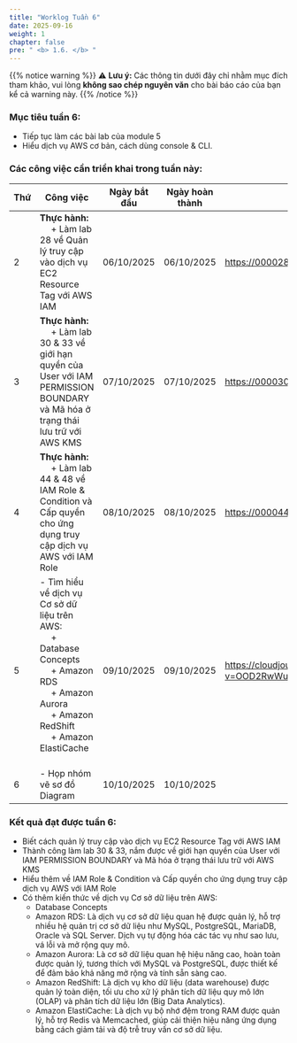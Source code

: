```yaml
---
title: "Worklog Tuần 6"
date: 2025-09-16
weight: 1
chapter: false
pre: " <b> 1.6. </b> "
---
```

{{% notice warning %}}
⚠️ **Lưu ý:** Các thông tin dưới đây chỉ nhằm mục đích tham khảo, vui lòng **không sao chép nguyên văn** cho bài báo cáo của bạn kể cả warning này.
{{% /notice %}}


### Mục tiêu tuần 6:

* Tiếp tục làm các bài lab của module 5
* Hiểu dịch vụ AWS cơ bản, cách dùng console & CLI.

### Các công việc cần triển khai trong tuần này:
| Thứ | Công việc                                                                                                                                                                                   | Ngày bắt đầu | Ngày hoàn thành | Nguồn tài liệu                            |
| --- | ------------------------------------------------------------------------------------------------------------------------------------------------------------------------------------------- | ------------ | --------------- | ----------------------------------------- |
| 2   | **Thực hành:** <br>&emsp; + Làm lab 28 về Quản lý truy cập vào dịch vụ EC2 Resource Tag với AWS IAM | 06/10/2025   | 06/10/2025      | <https://000028.awsstudygroup.com/vi> |
| 3   | **Thực hành:** <br>&emsp; + Làm lab 30 & 33 về giới hạn quyền của User với IAM PERMISSION BOUNDARY và Mã hóa ở trạng thái lưu trữ với AWS KMS                | 07/10/2025   | 07/10/2025      | <https://000030.awsstudygroup.com/vi> <https://000033.awsstudygroup.com/vi> |
| 4   | **Thực hành:** <br>&emsp; + Làm lab 44 & 48 về IAM Role & Condition và Cấp quyền cho ứng dụng truy cập dịch vụ AWS với IAM Role               | 08/10/2025   | 08/10/2025      | <https://000044.awsstudygroup.com/vi> <https://000048.awsstudygroup.com/vi> |
| 5   | - Tìm hiểu về dịch vụ Cơ sở dữ liệu trên AWS: <br>&emsp; + Database Concepts <br>&emsp; + Amazon RDS <br>&emsp; + Amazon Aurora <br>&emsp; + Amazon RedShift <br>&emsp; + Amazon ElastiCache <br>&emsp;                  | 09/10/2025   | 09/10/2025      | <https://cloudjourney.awsstudygroup.com/> <https://www.youtube.com/watch?v=OOD2RwWuLRw&list=PLahN4TLWtox2a3vElknwzU_urND8hLn1i&index=217> |
| 6   | - Họp nhóm vẽ sơ đồ Diagram                                                                                          | 10/10/2025   | 10/10/2025      | |


### Kết quả đạt được tuần 6:
* Biết cách quản lý truy cập vào dịch vụ EC2 Resource Tag với AWS IAM
* Thành công làm lab 30 & 33, nắm được về giới hạn quyền của User với IAM PERMISSION BOUNDARY và Mã hóa ở trạng thái lưu trữ với AWS KMS
* Hiểu thêm về IAM Role & Condition và Cấp quyền cho ứng dụng truy cập dịch vụ AWS với IAM Role
* Có thêm kiến thức về dịch vụ Cơ sở dữ liệu trên AWS:
  * Database Concepts
  * Amazon RDS: Là dịch vụ cơ sở dữ liệu quan hệ được quản lý, hỗ trợ nhiều hệ quản trị cơ sở dữ liệu như MySQL, PostgreSQL, MariaDB, Oracle và SQL Server. Dịch vụ tự động hóa các tác vụ như sao lưu, vá lỗi và mở rộng quy mô.
  * Amazon Aurora: Là cơ sở dữ liệu quan hệ hiệu năng cao, hoàn toàn được quản lý, tương thích với MySQL và PostgreSQL, được thiết kế để đảm bảo khả năng mở rộng và tính sẵn sàng cao.
  * Amazon RedShift: Là dịch vụ kho dữ liệu (data warehouse) được quản lý toàn diện, tối ưu cho xử lý phân tích dữ liệu quy mô lớn (OLAP) và phân tích dữ liệu lớn (Big Data Analytics).
  * Amazon ElastiCache: Là dịch vụ bộ nhớ đệm trong RAM được quản lý, hỗ trợ Redis và Memcached, giúp cải thiện hiệu năng ứng dụng bằng cách giảm tải và độ trễ truy vấn cơ sở dữ liệu.